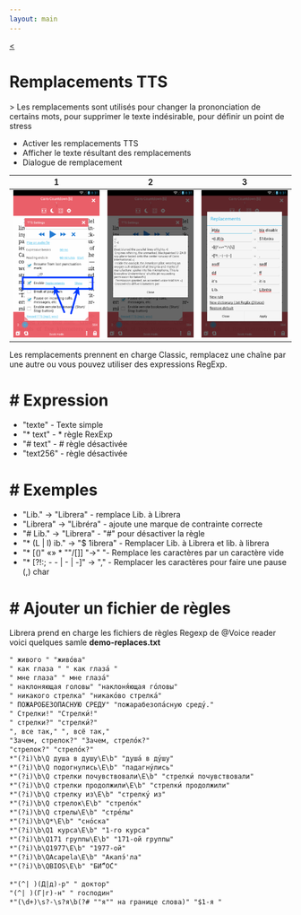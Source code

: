 ```yaml
---
layout: main
---
```

[<](/wiki/faq)

# Remplacements TTS

&gt; Les remplacements sont utilisés pour changer la prononciation de certains mots, pour supprimer le texte indésirable, pour définir un point de stress

* Activer les remplacements TTS
* Afficher le texte résultant des remplacements
* Dialogue de remplacement

|1|2|3|
|-|-|-|
|![](1.png)|![](2.png)|![](3.png)|


Les remplacements prennent en charge Classic, remplacez une chaîne par une autre ou vous pouvez utiliser des expressions RegExp.

# # Expression

* &quot;texte&quot; - Texte simple
* &quot;* text&quot; - * règle RexExp
* &quot;# text&quot; - # règle désactivée
* &quot;text256&quot; - règle désactivée

# # Exemples

* &quot;Lib.&quot; -&gt; &quot;Librera&quot; - remplace Lib. à Librera
* &quot;Librera&quot; -&gt; &quot;Libréra&quot; - ajoute une marque de contrainte correcte
* &quot;# Lib.&quot; -&gt; &quot;Librera&quot; - &quot;#&quot; pour désactiver la règle
* &quot;* (L | l) ib.&quot; -&gt; &quot;$ 1ibrera&quot; - Remplacer Lib. à Librera et lib. à librera
* &quot;* [()&quot; «» * &quot;&quot;/[]] &quot;-&gt;&quot; &quot;- Remplace les caractères par un caractère vide
* &quot;* [?!:; - - | - | -]&quot; -&gt; &quot;,&quot; - Remplacer les caractères pour faire une pause (,) char

# # Ajouter un fichier de règles

Librera prend en charge les fichiers de règles Regexp de @Voice reader
voici quelques samle **demo-replaces.txt**

```
" живого " "живо́ва"
" как глаза " " как глаза́ "
" мне глаза" " мне глаза́"
" наклоняющая головы" "наклоня́ющая го́ловы"
" никакого стрелка" "никако́во стрелка́"
" ПОЖАРОБЕЗОПАСНУЮ СРЕДУ" "пожарабезопа́сную среду́."
" Стрелки!" "Стрелки́!"
" стрелки?" "стрелки́?"
", все так," ", всё так,"
"Зачем, стрелок?" "Зачем, стрело́к?"
"стрелок?" "стрело́к?"
*"(?i)\b\Q душа в душу\E\b" "душа́ в ду́шу"
*"(?i)\b\Q подогнулись\E\b" "падагну́лись"
*"(?i)\b\Q стрелки почувствовали\E\b" "стрелки́ почувствовали"
*"(?i)\b\Q стрелки продолжили\E\b" "стрелки́ продолжили"
*"(?i)\b\Q стрелку из\E\b" "стрелку́ из"
*"(?i)\b\Q стрелок\E\b" "стрело́к"
*"(?i)\b\Q стрелы\E\b" "стре́лы"
*"(?i)\b\Q*\E\b" "сно́ска"
*"(?i)\b\Q1 курса\E\b" "1-го курса"
*"(?i)\b\Q171 группы\E\b" "171-ой группы"
*"(?i)\b\Q1977\E\b" "1977-ой"
*"(?i)\b\QAcapela\E\b" "Акапэ́'ла"
*"(?i)\b\QBIOS\E\b" "БИ́“О́С"

*"(^| )(Д|д)-р" " доктор"
"(^| )(Г|г)-н" " господин"
*"(\d+)\s?-\s?я\b(?# ""я"" на границе слова)" "$1-я "

```


   
